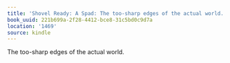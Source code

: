 ```yaml
---
title: 'Shovel Ready: A Spad: The too-sharp edges of the actual world.'
book_uuid: 221b699a-2f28-4412-bce8-31c5bd0c9d7a
location: '1469'
source: kindle
---
```


The too-sharp edges of the actual world.